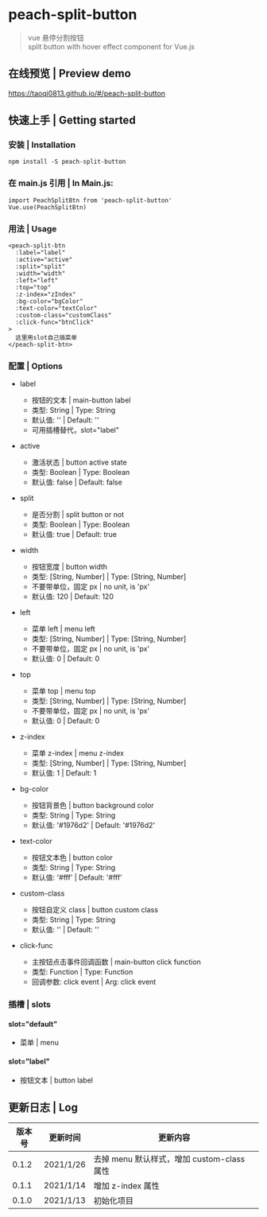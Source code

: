 # peach-split-button

> vue 悬停分割按钮<br>
> split button with hover effect component for Vue.js

## 在线预览 | Preview demo

https://taoqi0813.github.io/#/peach-split-button

## 快速上手 | Getting started

### 安装 | Installation

```
npm install -S peach-split-button
```

### 在 main.js 引用 | In Main.js:

```
import PeachSplitBtn from 'peach-split-button'
Vue.use(PeachSplitBtn)
```

### 用法 | Usage

```
<peach-split-btn
  :label="label"
  :active="active"
  :split="split"
  :width="width"
  :left="left"
  :top="top"
  :z-index="zIndex"
  :bg-color="bgColor"
  :text-color="textColor"
  :custom-class="customClass"
  :click-func="btnClick"
>
  这里用slot自己插菜单
</peach-split-btn>
```

### 配置 | Options

- label

  - 按钮的文本 | main-button label
  - 类型: String | Type: String
  - 默认值: '' | Default: ''
  - 可用插槽替代，slot="label"

- active

  - 激活状态 | button active state
  - 类型: Boolean | Type: Boolean
  - 默认值: false | Default: false

- split

  - 是否分割 | split button or not
  - 类型: Boolean | Type: Boolean
  - 默认值: true | Default: true

- width

  - 按钮宽度 | button width
  - 类型: [String, Number] | Type: [String, Number]
  - 不要带单位，固定 px | no unit, is 'px'
  - 默认值: 120 | Default: 120

- left

  - 菜单 left | menu left
  - 类型: [String, Number] | Type: [String, Number]
  - 不要带单位，固定 px | no unit, is 'px'
  - 默认值: 0 | Default: 0

- top

  - 菜单 top | menu top
  - 类型: [String, Number] | Type: [String, Number]
  - 不要带单位，固定 px | no unit, is 'px'
  - 默认值: 0 | Default: 0

- z-index

  - 菜单 z-index | menu z-index
  - 类型: [String, Number] | Type: [String, Number]
  - 默认值: 1 | Default: 1

- bg-color

  - 按钮背景色 | button background color
  - 类型: String | Type: String
  - 默认值: '#1976d2' | Default: '#1976d2'

- text-color

  - 按钮文本色 | button color
  - 类型: String | Type: String
  - 默认值: '#fff' | Default: '#fff'

- custom-class

  - 按钮自定义 class | button custom class
  - 类型: String | Type: String
  - 默认值: '' | Default: ''

- click-func

  - 主按钮点击事件回调函数 | main-button click function
  - 类型: Function | Type: Function
  - 回调参数: click event | Arg: click event

### 插槽 | slots

#### slot="default"

- 菜单 | menu

#### slot="label"

- 按钮文本 | button label

## 更新日志 | Log

| 版本号 | 更新时间  | 更新内容                                   |
| ------ | --------- | ------------------------------------------ |
| 0.1.2  | 2021/1/26 | 去掉 menu 默认样式，增加 custom-class 属性 |
| 0.1.1  | 2021/1/14 | 增加 z-index 属性                          |
| 0.1.0  | 2021/1/13 | 初始化项目                                 |
